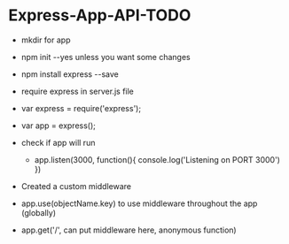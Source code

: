 # Express-App-API-TODO

- mkdir for app
- npm init --yes unless you want some changes
- npm install express --save
- require express in server.js file
- var express = require('express');
- var app = express();
- check if app will run
  - app.listen(3000, function(){
      console.log('Listening on PORT 3000')
    })

- Created a custom middleware
- app.use(objectName.key) to use middleware throughout the app (globally)
- app.get('/', can put middleware here, anonymous function)
